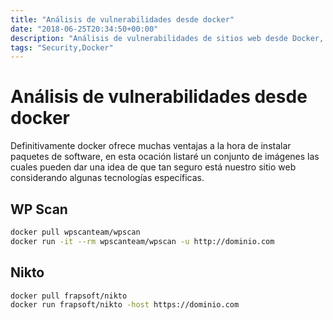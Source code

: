 ```yaml
---
title: "Análisis de vulnerabilidades desde docker"
date: "2018-06-25T20:34:50+00:00"
description: "Análisis de vulnerabilidades de sitios web desde Docker, utilizando herramientas populares en el entorno de seguridad informática como WP Scan, Nikto"
tags: "Security,Docker"
---
```

# Análisis de vulnerabilidades desde docker

Definitivamente docker ofrece muchas ventajas a la hora de instalar paquetes de software, en esta ocación listaré un conjunto de imágenes las cuales pueden dar una idea de que tan seguro está nuestro sitio web considerando algunas tecnologías específicas.

## WP Scan

```bash
docker pull wpscanteam/wpscan
docker run -it --rm wpscanteam/wpscan -u http://dominio.com
```

## Nikto
```bash
docker pull frapsoft/nikto
docker run frapsoft/nikto -host https://dominio.com
```

